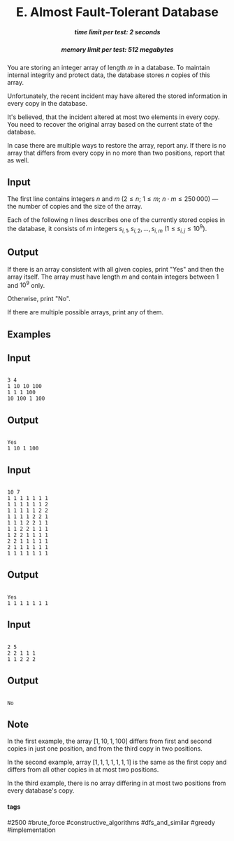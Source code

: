 <h1 style='text-align: center;'> E. Almost Fault-Tolerant Database</h1>

<h5 style='text-align: center;'>time limit per test: 2 seconds</h5>
<h5 style='text-align: center;'>memory limit per test: 512 megabytes</h5>

You are storing an integer array of length $m$ in a database. To maintain internal integrity and protect data, the database stores $n$ copies of this array.

Unfortunately, the recent incident may have altered the stored information in every copy in the database.

It's believed, that the incident altered at most two elements in every copy. You need to recover the original array based on the current state of the database.

In case there are multiple ways to restore the array, report any. If there is no array that differs from every copy in no more than two positions, report that as well.

## Input

The first line contains integers $n$ and $m$ ($2 \le n$; $1 \le m$; $n \cdot m \le 250\,000$) — the number of copies and the size of the array.

Each of the following $n$ lines describes one of the currently stored copies in the database, it consists of $m$ integers $s_{i, 1}, s_{i, 2}, \dots, s_{i, m}$ ($1 \le s_{i, j} \le 10^9$).

## Output

If there is an array consistent with all given copies, print "Yes" and then the array itself. The array must have length $m$ and contain integers between $1$ and $10^9$ only.

Otherwise, print "No".

If there are multiple possible arrays, print any of them.

## Examples

## Input


```

3 4
1 10 10 100
1 1 1 100
10 100 1 100

```
## Output


```

Yes
1 10 1 100

```
## Input


```

10 7
1 1 1 1 1 1 1
1 1 1 1 1 1 2
1 1 1 1 1 2 2
1 1 1 1 2 2 1
1 1 1 2 2 1 1
1 1 2 2 1 1 1
1 2 2 1 1 1 1
2 2 1 1 1 1 1
2 1 1 1 1 1 1
1 1 1 1 1 1 1

```
## Output


```

Yes
1 1 1 1 1 1 1

```
## Input


```

2 5
2 2 1 1 1
1 1 2 2 2

```
## Output


```

No

```
## Note

In the first example, the array $[1, 10, 1, 100]$ differs from first and second copies in just one position, and from the third copy in two positions.

In the second example, array $[1, 1, 1, 1, 1, 1, 1]$ is the same as the first copy and differs from all other copies in at most two positions.

In the third example, there is no array differing in at most two positions from every database's copy.



#### tags 

#2500 #brute_force #constructive_algorithms #dfs_and_similar #greedy #implementation 